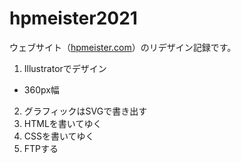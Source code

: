 # hpmeister2021
ウェブサイト（[hpmeister.com](https://hpmeister.com)）のリデザイン記録です。

1. Illustratorでデザイン

- 360px幅

2. グラフィックはSVGで書き出す
3. HTMLを書いてゆく
4. CSSを書いてゆく
5. FTPする